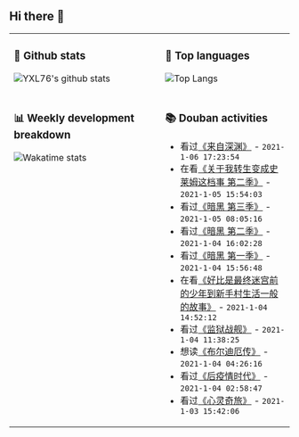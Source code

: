 ## Hi there 👋

<table>
<tr>
<td valign="top" width="54%">

### 🔭 Github stats

![YXL76's github stats](https://github-readme-stats.yxl76.vercel.app/api?username=YXL76&count_private=true&show_icons=true&include_all_commits=true&theme=tokyonight&line_height=28)

</td>

<td valign="top" width="46%">

### 🌱 Top languages

![Top Langs](https://github-readme-stats.yxl76.vercel.app/api/top-langs/?username=YXL76&layout=compact&theme=tokyonight&langs_count=10&hide=HTML,CSS,SCSS)

</td>
</tr>
<tr>
<td valign="top" width="54%">

### 📊 Weekly development breakdown

![Wakatime stats](https://github-readme-stats.yxl76.vercel.app/api/wakatime?username=YXL76&layout=compact&theme=tokyonight)


</td>
<td valign="top" width="46%">

### 📚 Douban activities

- 看过[《来自深渊》](http://movie.douban.com/subject/26940008/) - `2021-1-06 17:23:54`
- 在看[《关于我转生变成史莱姆这档事 第二季》](http://movie.douban.com/subject/27186493/) - `2021-1-05 15:54:03`
- 看过[《暗黑 第三季》](http://movie.douban.com/subject/34442364/) - `2021-1-05 08:05:16`
- 看过[《暗黑 第二季》](http://movie.douban.com/subject/27611018/) - `2021-1-04 16:02:28`
- 看过[《暗黑 第一季》](http://movie.douban.com/subject/26992330/) - `2021-1-04 15:56:48`
- 在看[《好比是最终迷宫前的少年到新手村生活一般的故事》](http://movie.douban.com/subject/34868127/) - `2021-1-04 14:52:12`
- 看过[《监狱战舰》](http://movie.douban.com/subject/21266936/) - `2021-1-04 11:38:25`
- 想读[《布尔迪厄传》](https://book.douban.com/subject/35284856/) - `2021-1-04 04:26:16`
- 看过[《后疫情时代》](http://movie.douban.com/subject/35309713/) - `2021-1-04 02:58:47`
- 看过[《心灵奇旅》](http://movie.douban.com/subject/24733428/) - `2021-1-03 15:42:06`

</td>
</tr>
</table>

<!--
**YXL76/YXL76** is a ✨ _special_ ✨ repository because its `README.md` (this file) appears on your GitHub profile.

Here are some ideas to get you started:

- 🔭 I’m currently working on ...
- 🌱 I’m currently learning ...
- 👯 I’m looking to collaborate on ...
- 🤔 I’m looking for help with ...
- 💬 Ask me about ...
- 📫 How to reach me: ...
- 😄 Pronouns: ...
- ⚡ Fun fact: ...
-->
